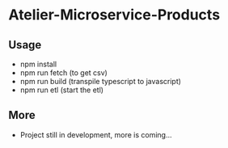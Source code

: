 # Atelier-Microservice-Products

## Usage
- npm install
- npm run fetch (to get csv)
- npm run build (transpile typescript to javascript)
- npm run etl (start the etl)

## More
- Project still in development, more is coming...

